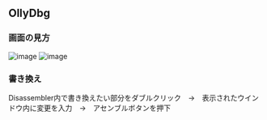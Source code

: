 ## OllyDbg
### 画面の見方
![image](https://github.com/user-attachments/assets/01a700f3-bb7b-4efb-952b-a94af37575ce)
![image](https://github.com/user-attachments/assets/bd576a75-046c-4853-b2c6-3f767b728668)

### 書き換え
Disassembler内で書き換えたい部分をダブルクリック　→　表示されたウインドウ内に変更を入力　→　アセンブルボタンを押下
